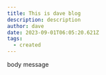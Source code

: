 ```yaml
---
title: This is dave blog
description: description
author: dave
date: 2023-09-01T06:05:20.621Z
tags:
  - created
---
```

b﻿ody message